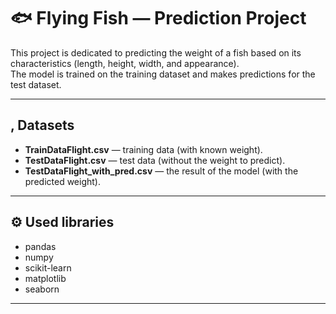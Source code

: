 # 🐟 Flying Fish — Prediction Project

This project is dedicated to predicting the weight of a fish based on its characteristics (length, height, width, and appearance).  
The model is trained on the training dataset and makes predictions for the test dataset.

---

## , Datasets
- **TrainDataFlight.csv** — training data (with known weight).
- **TestDataFlight.csv** — test data (without the weight to predict).
- **TestDataFlight_with_pred.csv** — the result of the model (with the predicted weight).

---

## ⚙️ Used libraries
- pandas  
- numpy  
- scikit-learn  
- matplotlib  
- seaborn  

---
